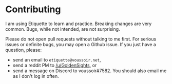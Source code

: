 Contributing
============

I am using Etiquette to learn and practice. Breaking changes are very common. Bugs, while not intended, are not surprising.

Please do not open pull requests without talking to me first. For serious issues or definite bugs, you may open a Github issue. If you just have a question, please:

- send an email to `etiquette@voussoir.net`,
- send a reddit PM to [/u/GoldenSights](http://old.reddit.com/message/compose?to=GoldenSights), or
- send a message on Discord to voussoir#7582. You should also email me as I don't log in often.

